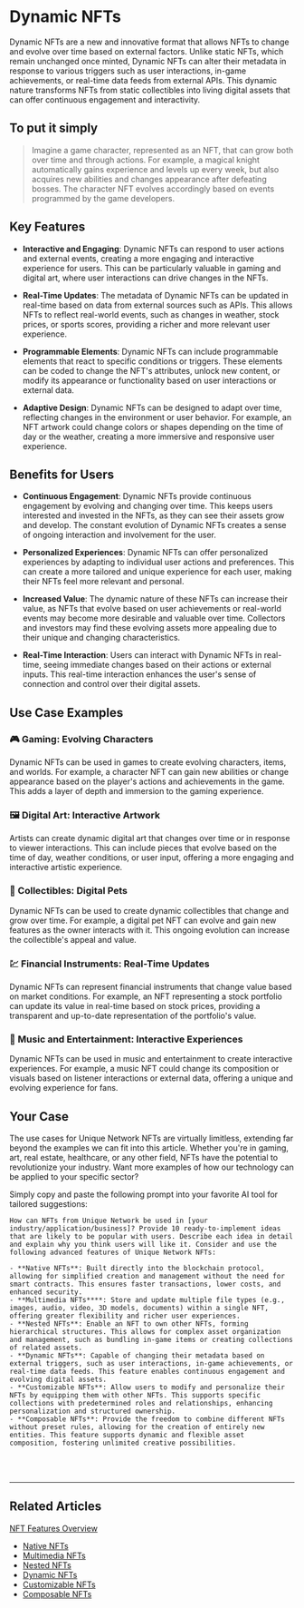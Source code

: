 # Dynamic NFTs

Dynamic NFTs are a new and innovative format that allows NFTs to change and evolve over time based on external factors. Unlike static NFTs, which remain unchanged once minted, Dynamic NFTs can alter their metadata in response to various triggers such as user interactions, in-game achievements, or real-time data feeds from external APIs. This dynamic nature transforms NFTs from static collectibles into living digital assets that can offer continuous engagement and interactivity.

## To put it simply

> Imagine a game character, represented as an NFT, that can grow both over time and through actions. For example, a magical knight automatically gains experience and levels up every week, but also acquires new abilities and changes appearance after defeating bosses. The character NFT evolves accordingly based on events programmed by the game developers.

## Key Features

- **Interactive and Engaging**:
  Dynamic NFTs can respond to user actions and external events, creating a more engaging and interactive experience for users. This can be particularly valuable in gaming and digital art, where user interactions can drive changes in the NFTs.

- **Real-Time Updates**:
  The metadata of Dynamic NFTs can be updated in real-time based on data from external sources such as APIs. This allows NFTs to reflect real-world events, such as changes in weather, stock prices, or sports scores, providing a richer and more relevant user experience.

- **Programmable Elements**:
  Dynamic NFTs can include programmable elements that react to specific conditions or triggers. These elements can be coded to change the NFT's attributes, unlock new content, or modify its appearance or functionality based on user interactions or external data.

- **Adaptive Design**:
  Dynamic NFTs can be designed to adapt over time, reflecting changes in the environment or user behavior. For example, an NFT artwork could change colors or shapes depending on the time of day or the weather, creating a more immersive and responsive user experience.

## Benefits for Users

- **Continuous Engagement**:
  Dynamic NFTs provide continuous engagement by evolving and changing over time. This keeps users interested and invested in the NFTs, as they can see their assets grow and develop. The constant evolution of Dynamic NFTs creates a sense of ongoing interaction and involvement for the user.

- **Personalized Experiences**:
  Dynamic NFTs can offer personalized experiences by adapting to individual user actions and preferences. This can create a more tailored and unique experience for each user, making their NFTs feel more relevant and personal.

- **Increased Value**:
  The dynamic nature of these NFTs can increase their value, as NFTs that evolve based on user achievements or real-world events may become more desirable and valuable over time. Collectors and investors may find these evolving assets more appealing due to their unique and changing characteristics.

- **Real-Time Interaction**:
  Users can interact with Dynamic NFTs in real-time, seeing immediate changes based on their actions or external inputs. This real-time interaction enhances the user's sense of connection and control over their digital assets.

## Use Case Examples

### 🎮 Gaming: Evolving Characters
Dynamic NFTs can be used in games to create evolving characters, items, and worlds. For example, a character NFT can gain new abilities or change appearance based on the player's actions and achievements in the game. This adds a layer of depth and immersion to the gaming experience.

### 🖼️ Digital Art: Interactive Artwork
Artists can create dynamic digital art that changes over time or in response to viewer interactions. This can include pieces that evolve based on the time of day, weather conditions, or user input, offering a more engaging and interactive artistic experience.

### 🧸 Collectibles: Digital Pets
Dynamic NFTs can be used to create dynamic collectibles that change and grow over time. For example, a digital pet NFT can evolve and gain new features as the owner interacts with it. This ongoing evolution can increase the collectible's appeal and value.

### 💹 Financial Instruments: Real-Time Updates
Dynamic NFTs can represent financial instruments that change value based on market conditions. For example, an NFT representing a stock portfolio can update its value in real-time based on stock prices, providing a transparent and up-to-date representation of the portfolio's value.

### 🎵 Music and Entertainment: Interactive Experiences
Dynamic NFTs can be used in music and entertainment to create interactive experiences. For example, a music NFT could change its composition or visuals based on listener interactions or external data, offering a unique and evolving experience for fans.

## Your Case

The use cases for Unique Network NFTs are virtually limitless, extending far beyond the examples we can fit into this article. Whether you're in gaming, art, real estate, healthcare, or any other field, NFTs have the potential to revolutionize your industry. Want more examples of how our technology can be applied to your specific sector? 

Simply copy and paste the following prompt into your favorite AI tool for tailored suggestions:

```plaintext
How can NFTs from Unique Network be used in [your industry/application/business]? Provide 10 ready-to-implement ideas that are likely to be popular with users. Describe each idea in detail and explain why you think users will like it. Consider and use the following advanced features of Unique Network NFTs:

- **Native NFTs**: Built directly into the blockchain protocol, allowing for simplified creation and management without the need for smart contracts. This ensures faster transactions, lower costs, and enhanced security.
- **Multimedia NFTs****: Store and update multiple file types (e.g., images, audio, video, 3D models, documents) within a single NFT, offering greater flexibility and richer user experiences.
- **Nested NFTs**: Enable an NFT to own other NFTs, forming hierarchical structures. This allows for complex asset organization and management, such as bundling in-game items or creating collections of related assets.
- **Dynamic NFTs**: Capable of changing their metadata based on external triggers, such as user interactions, in-game achievements, or real-time data feeds. This feature enables continuous engagement and evolving digital assets.
- **Customizable NFTs**: Allow users to modify and personalize their NFTs by equipping them with other NFTs. This supports specific collections with predetermined roles and relationships, enhancing personalization and structured ownership.
- **Composable NFTs**: Provide the freedom to combine different NFTs without preset rules, allowing for the creation of entirely new entities. This feature supports dynamic and flexible asset composition, fostering unlimited creative possibilities.
```

<br>
<br>

---

## Related Articles
[NFT Features Overview](../token-types/nft.md)

- [Native NFTs](../nft-features/native.md)
- [Multimedia NFTs](../nft-features/multimedia.md)
- [Nested NFTs](../nft-features/nested.md)
- [Dynamic NFTs](../nft-features/dynamic.md)
- [Customizable NFTs](../nft-features/customizable.md)
- [Composable NFTs](../nft-features/composable.md)
 